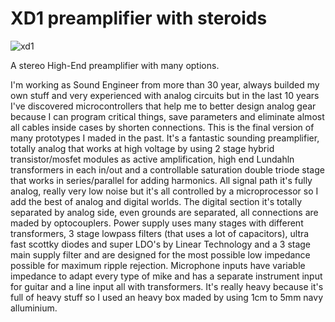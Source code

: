 XD1 preamplifier with steroids
===============================
![xd1](http://i1189.photobucket.com/albums/z437/theamra/bf59a225-1b93-496b-9d81-e9fe5f8d3613.jpg)

A stereo High-End preamplifier with many options.

I'm working as Sound Engineer from more than 30 year, always builded my own stuff and very experienced with analog circuits but in the last 10 years I've discovered microcontrollers that help me to better design analog gear because I can program critical things, save parameters and eliminate almost all cables inside cases by shorten connections.
This is the final version of many prototypes I maded in the past. It's a fantastic sounding preamplifier, totally analog that works at high voltage by using 2 stage hybrid transistor/mosfet modules as active amplification, high end Lundahln transformers in each in/out and a controllable saturation double triode stage that works in series/parallel for adding harmonics. All signal path it's fully analog, really very low noise but it's all controlled by a microprocessor so I add the best of analog and digital worlds.
The digital section it's totally separated by analog side, even grounds are separated, all connections are maded by optocouplers.
Power supply uses many stages with different transformers, 3 stage lowpass filters (that uses a lot of capacitors), ultra fast scottky diodes and super LDO's by Linear Technology and a 3 stage main supply filter and are designed for the most possible low impedance possible for maximum ripple rejection.
Microphone inputs have variable impedance to adapt every type of mike and has a separate instrument input for guitar and a line input all with transformers.
It's really heavy because it's full of heavy stuff so I used an heavy box maded by using 1cm to 5mm navy alluminium.


